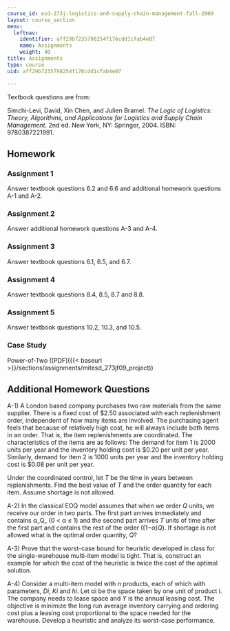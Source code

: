 ```yaml
---
course_id: esd-273j-logistics-and-supply-chain-management-fall-2009
layout: course_section
menu:
  leftnav:
    identifier: aff29b7235798254f176cdd1cfab4e07
    name: Assignments
    weight: 40
title: Assignments
type: course
uid: aff29b7235798254f176cdd1cfab4e07

---
```


Textbook questions are from:

Simchi-Levi, David, Xin Chen, and Julien Bramel. _The Logic of Logistics: Theory, Algorithms, and Applications for Logistics and Supply Chain Management_. 2nd ed. New York, NY: Springer, 2004. ISBN: 9780387221991.

Homework
--------

### Assignment 1

Answer textbook questions 6.2 and 6.6 and additional homework questions A-1 and A-2.

### Assignment 2

Answer additional homework questions A-3 and A-4.

### Assignment 3

Answer textbook questions 6.1, 6.5, and 6.7.

### Assignment 4

Answer textbook questions 8.4, 8.5, 8.7 and 8.8.

### Assignment 5

Answer textbook questions 10.2, 10.3, and 10.5.

### Case Study

Power-of-Two ([PDF]({{< baseurl >}}/sections/assignments/mitesd_273jf09_project))

Additional Homework Questions
-----------------------------

A-1) A London based company purchases two raw materials from the same supplier. There is a fixed cost of $2.50 associated with each replenishment order, independent of how many items are involved. The purchasing agent feels that because of relatively high cost, he will always include both items in an order. That is, the item replenishments are coordinated. The characteristics of the items are as follows: The demand for item 1 is 2000 units per year and the inventory holding cost is $0.20 per unit per year. Similarly, demand for item 2 is 1000 units per year and the inventory holding cost is $0.08 per unit per year.

Under the coordinated control, let _T_ be the time in years between replenishments. Find the best value of _T_ and the order quantity for each item. Assume shortage is not allowed.

A-2) In the classical EOQ model assumes that when we order _Q_ units, we receive our order in two parts. The first part arrives immediately and contains α_Q_ (0 < α ≤ 1) and the second part arrives _T_ units of time after the first part and contains the rest of the order ((1−α)_Q_). If shortage is not allowed what is the optimal order quantity, _Q_?

A-3) Prove that the worst-case bound for heuristic developed in class for the single-warehouse multi-item model is tight. That is, construct an example for which the cost of the heuristic is twice the cost of the optimal solution.

A-4) Consider a multi-item model with _n_ products, each of which with parameters, _Di_, _Ki_ and _hi_. Let αi be the space taken by one unit of product i. The company needs to lease space and _ϒ_ is the annual leasing cost. The objective is minimize the long run average inventory carrying and ordering cost plus a leasing cost proportional to the space needed for the warehouse. Develop a heuristic and analyze its worst-case performance.